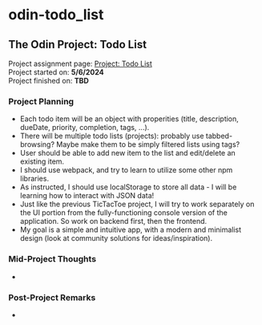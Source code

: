 # odin-todo_list
## The Odin Project: Todo List
Project assignment page: [Project: Todo List](https://www.theodinproject.com/lessons/node-path-javascript-todo-list)\
Project started on: **5/6/2024**\
Project finished on: **TBD**

### Project Planning
- Each todo item will be an object with properities (title, description, dueDate, priority, completion, tags, ...).
- There will be multiple todo lists (projects): probably use tabbed-browsing? Maybe make them to be simply filtered lists using tags?
- User should be able to add new item to the list and edit/delete an existing item.
- I should use webpack, and try to learn to utilize some other npm libraries.
- As instructed, I should use localStorage to store all data - I will be learning how to interact with JSON data!
- Just like the previous TicTacToe project, I will try to work separately on the UI portion from the fully-functioning console version of the application. So work on backend first, then the frontend.
- My goal is a simple and intuitive app, with a modern and minimalist design (look at community solutions for ideas/inspiration).

### Mid-Project Thoughts
- 

### Post-Project Remarks
- 
